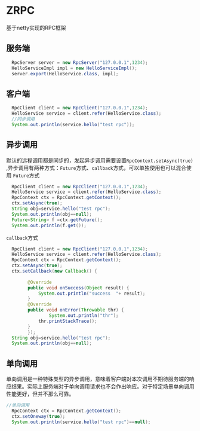 # ZRPC
基于netty实现的RPC框架

## 服务端
```java
  RpcServer server = new RpcServer("127.0.0.1",1234);
  HelloServiceImpl impl = new HelloServiceImpl();
  server.export(HelloService.class, impl);
```
## 客户端
```java
  RpcClient client = new RpcClient("127.0.0.1",1234);
  HelloService service = client.refer(HelloService.class);
  //同步调用
  System.out.println(service.hello("test rpc"));
```
## 异步调用  
默认的远程调用都是同步的，发起异步调用需要设置`RpcContext.setAsync(true) `,异步调用有两种方式：`Future`方式、`callback`方式，可以单独使用也可以混合使用
`Future`方式
```java
  RpcClient client = new RpcClient("127.0.0.1",1234);
  HelloService service = client.refer(HelloService.class);
  RpcContext ctx = RpcContext.getContext();
  ctx.setAsync(true);
  String obj=service.hello("test rpc");
  System.out.println(obj==null);
  Future<String> f =ctx.getFuture();
  System.out.println(f.get());
```
`callback`方式
```java
  RpcClient client = new RpcClient("127.0.0.1",1234);
  HelloService service = client.refer(HelloService.class);
  RpcContext ctx = RpcContext.getContext();
  ctx.setAsync(true);
  ctx.setCallback(new Callback() {
			
		@Override
		public void onSuccess(Object result) {
			System.out.println("success  "+ result);
		}
		@Override
		public void onError(Throwable thr) {
		        System.out.println("thr");
			thr.printStackTrace();
		}
		});
  String obj=service.hello("test rpc");
  System.out.println(obj==null);
```
## 单向调用
单向调用是一种特殊类型的异步调用，意味着客户端对本次调用不期待服务端的响应结果。实际上服务端对于单向调用请求也不会作出响应。对于特定场景单向调用性能更好，但并不那么可靠。
```java
//单向调用
  RpcContext ctx = RpcContext.getContext();
  ctx.setOneway(true);
  System.out.println(service.hello("test rpc")==null);
```

